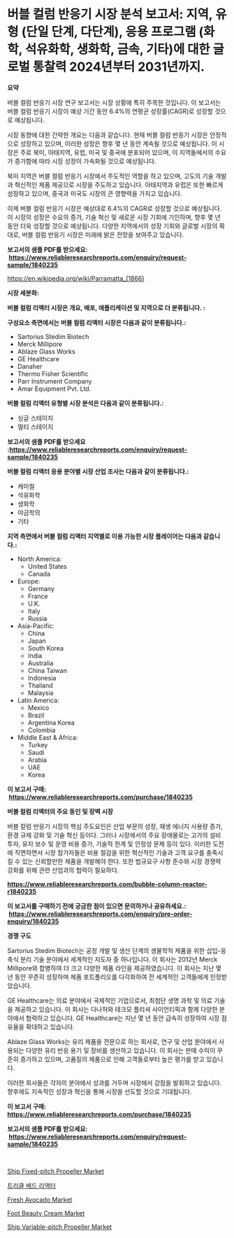 <p><h1>버블 컬럼 반응기 시장 분석 보고서: 지역, 유형 (단일 단계, 다단계), 응용 프로그램 (화학, 석유화학, 생화학, 금속, 기타)에 대한 글로벌 통찰력 2024년부터 2031년까지.</h1></p><p><strong>요약</strong></p>
<p><p>버블 컬럼 반응기 시장 연구 보고서는 시장 상황에 특히 주목한 것입니다. 이 보고서는 버블 컬럼 반응기 시장이 예상 기간 동안 6.4%의 연평균 성장률(CAGR)로 성장할 것으로 예상됩니다.</p><p>시장 동향에 대한 간략한 개요는 다음과 같습니다. 현재 버블 컬럼 반응기 시장은 안정적으로 성장하고 있으며, 이러한 성장은 향후 몇 년 동안 계속될 것으로 예상됩니다. 이 시장은 주로 북미, 아태지역, 유럽, 미국 및 중국에 분포되어 있으며, 이 지역들에서의 수요가 증가함에 따라 시장 성장이 가속화될 것으로 예상됩니다.</p><p>북미 지역은 버블 컬럼 반응기 시장에서 주도적인 역할을 하고 있으며, 고도의 기술 개발과 혁신적인 제품 제공으로 시장을 주도하고 있습니다. 아태지역과 유럽은 또한 빠르게 성장하고 있으며, 중국과 미국도 시장의 큰 영향력을 가지고 있습니다.</p><p>이제 버블 컬럼 반응기 시장은 예상대로 6.4%의 CAGR로 성장할 것으로 예상됩니다. 이 시장의 성장은 수요의 증가, 기술 혁신 및 새로운 시장 기회에 기인하며, 향후 몇 년 동안 더욱 성장할 것으로 예상됩니다. 다양한 지역에서의 성장 기회와 글로벌 시장의 확대로, 버블 컬럼 반응기 시장은 미래에 밝은 전망을 보여주고 있습니다.</p></p>
<p><strong>보고서의 샘플 PDF를 받으세요: &nbsp;<a href="https://www.reliableresearchreports.com/enquiry/request-sample/1840235">https://www.reliableresearchreports.com/enquiry/request-sample/1840235</a></strong></p>
<p><a href="https://en.wikipedia.org/wiki/Parramatta_(1866)">https://en.wikipedia.org/wiki/Parramatta_(1866)</a></p>
<p><strong>시장 세분화:</strong></p>
<p><strong> 버블 컬럼 리액터 시장은 개요, 배포, 애플리케이션 및 지역으로 더 분류됩니다. :</strong></p>
<p><strong>구성요소 측면에서는 버블 컬럼 리액터 시장은 다음과 같이 분류됩니다.:</strong></p>
<p><ul><li>Sartorius Stedim Biotech</li><li>Merck Millipore</li><li>Ablaze Glass Works</li><li>GE Healthcare</li><li>Danaher</li><li>Thermo Fisher Scientific</li><li>Parr Instrument Company</li><li>Amar Equipment Pvt. Ltd.</li></ul></p>
<p><strong> 버블 컬럼 리액터 유형별 시장 분석은 다음과 같이 분류됩니다.:</strong></p>
<p><ul><li>싱글 스테이지</li><li>멀티 스테이지</li></ul></p>
<p><strong>보고서의 샘플 PDF를 받으세요 :<a href="https://www.reliableresearchreports.com/enquiry/request-sample/1840235">https://www.reliableresearchreports.com/enquiry/request-sample/1840235</a></strong></p>
<p><strong> 버블 컬럼 리액터 응용 분야별 시장 산업 조사는 다음과 같이 분류됩니다.:</strong></p>
<p><ul><li>케미컬</li><li>석유화학</li><li>생화학</li><li>야금학의</li><li>기타</li></ul></p>
<p><strong>지역 측면에서 버블 컬럼 리액터 지역별로 이용 가능한 시장 플레이어는 다음과 같습니다.:</strong></p>
<p><ul>
    <li>
        North America:
        <ul>
            <li>United States</li>
            <li>Canada</li>
        </ul>
    </li>
    <li>
        Europe:
        <ul>
            <li>Germany</li>
            <li>France</li>
            <li>U.K.</li>
            <li>Italy</li>
            <li>Russia</li>
        </ul>
    </li>
    <li>
        Asia-Pacific:
        <ul>
            <li>China</li>
            <li>Japan</li>
            <li>South Korea</li>
            <li>India</li>
            <li>Australia</li>
            <li>China Taiwan</li>
            <li>Indonesia</li>
            <li>Thailand</li>
            <li>Malaysia</li>
        </ul>
    </li>
    <li>
        Latin America:
        <ul>
            <li>Mexico</li>
            <li>Brazil</li>
            <li>Argentina Korea</li>
            <li>Colombia</li>
        </ul>
    </li>
    <li>
        Middle East & Africa:
        <ul>
            <li>Turkey</li>
            <li>Saudi</li>
            <li>Arabia</li>
            <li>UAE</li>
            <li>Korea</li>
        </ul>
    </li>
    </ul></p>
<p><strong>이 보고서 구매: &nbsp;<a href="https://www.reliableresearchreports.com/purchase/1840235">https://www.reliableresearchreports.com/purchase/1840235</a></strong></p>
<p><strong>버블 컬럼 리액터의 주요 동인 및 장벽 시장</strong></p>
<p><p>버블 칼럼 반응기 시장의 핵심 주도요인은 산업 부문의 성장, 재생 에너지 사용량 증가, 환경 규제 강화 및 기술 혁신 등이다. 그러나 시장에서의 주요 장애물로는 고가의 설비 투자, 유지 보수 및 운영 비용 증가, 기술적 한계 및 안정성 문제 등이 있다. 이러한 도전에 직면하면서 시장 참가자들은 비용 절감을 위한 혁신적인 기술과 고객 요구를 충족시킬 수 있는 신뢰할만한 제품을 개발해야 한다. 또한 법규요구 사항 준수와 시장 경쟁력 강화를 위해 관련 산업과의 협력이 필요하다.</p></p>
<p><strong><a href="https://www.reliableresearchreports.com/bubble-column-reactor-r1840235">https://www.reliableresearchreports.com/bubble-column-reactor-r1840235</a></strong></p>
<p><strong>이 보고서를 구매하기 전에 궁금한 점이 있으면 문의하거나 공유하세요.: &nbsp;<a href="https://www.reliableresearchreports.com/enquiry/pre-order-enquiry/1840235">https://www.reliableresearchreports.com/enquiry/pre-order-enquiry/1840235</a></strong></p>
<p><strong>경쟁 구도</strong></p>
<p><p>Sartorius Stedim Biotech는 공정 개발 및 생산 단계의 생물학적 제품을 위한 삽입-응축식 분리 기술 분야에서 세계적인 지도자 중 하나입니다. 이 회사는 2012년 Merck Millipore와 합병하여 더 크고 다양한 제품 라인을 제공하였습니다. 이 회사는 지난 몇 년 동안 꾸준히 성장하며 제품 포트폴리오를 다각화하여 전 세계적인 고객들에게 인정받았습니다.</p><p>GE Healthcare는 의료 분야에서 국제적인 기업으로서, 최첨단 생명 과학 및 의료 기술을 제공하고 있습니다. 이 회사는 다나허와 테크모 플리셔 사이언티픽과 함께 다양한 분야에서 협력하고 있습니다. GE Healthcare는 지난 몇 년 동안 급속히 성장하여 시장 점유율을 확대하고 있습니다.</p><p>Ablaze Glass Works는 유리 제품을 전문으로 하는 회사로, 연구 및 산업 분야에서 사용되는 다양한 유리 반응 용기 및 장비를 생산하고 있습니다. 이 회사는 판매 수익이 꾸준히 증가하고 있으며, 고품질의 제품으로 인해 고객들로부터 높은 평가를 받고 있습니다.</p><p>이러한 회사들은 각자의 분야에서 성과를 거두며 시장에서 강점을 발휘하고 있습니다. 향후에도 지속적인 성장과 혁신을 통해 시장을 선도할 것으로 기대됩니다.</p></p>
<p><strong>이 보고서 구매: &nbsp; <a href="https://www.reliableresearchreports.com/purchase/1840235">https://www.reliableresearchreports.com/purchase/1840235</a></strong></p>
<p><strong>보고서의 샘플 PDF를 받으세요: &nbsp;<a href="https://www.reliableresearchreports.com/enquiry/request-sample/1840235">https://www.reliableresearchreports.com/enquiry/request-sample/1840235</a></strong><strong></strong></p>
<p>&nbsp;</p>
<p><p><a href="https://issuu.com/reportprime-2/docs/ship-fixed-pitch-propeller-market-size-2030.pptx">Ship Fixed-pitch Propeller Market</a></p><p><a href="https://github.com/sougarounis/Market-Research-Report-List-5/blob/main/490736668696.md">트리클 베드 리액터</a></p><p><a href="https://github.com/gdfhhhj/Market-Research-Report-List-6/blob/main/fresh-avocado-market.md">Fresh Avocado Market</a></p><p><a href="https://github.com/julyju69/Market-Research-Report-List-4/blob/main/foot-beauty-cream-market.md">Foot Beauty Cream Market</a></p><p><a href="https://issuu.com/reportprime-2/docs/ship-variable-pitch-propeller-market-size-2030.ppt">Ship Variable-pitch Propeller Market</a></p></p>